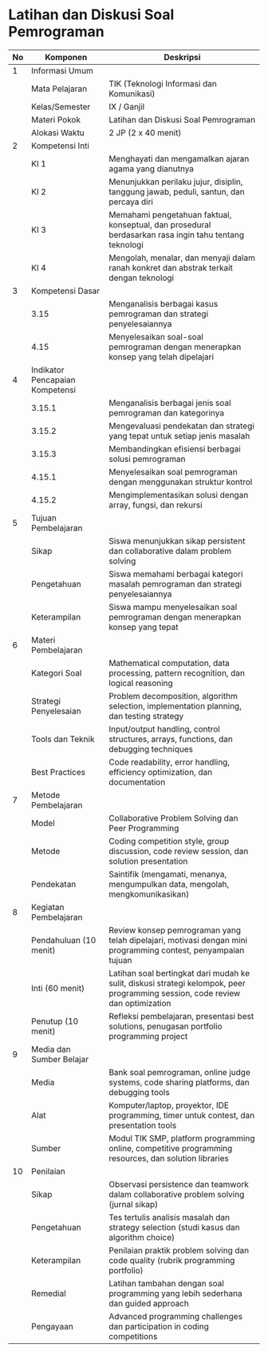 # Latihan dan Diskusi Soal Pemrograman

<table>
<thead><tr class="header"><th>No</th><th>Komponen</th><th>Deskripsi</th></tr></thead>
<tbody>
<tr class="header"><td>1</td><td>Informasi Umum</td><td></td></tr>
<tr><td></td><td>Mata Pelajaran</td><td>TIK (Teknologi Informasi dan Komunikasi)</td></tr>
<tr><td></td><td>Kelas/Semester</td><td>IX / Ganjil</td></tr>
<tr><td></td><td>Materi Pokok</td><td>Latihan dan Diskusi Soal Pemrograman</td></tr>
<tr><td></td><td>Alokasi Waktu</td><td>2 JP (2 x 40 menit)</td></tr>
<tr class="header"><td>2</td><td>Kompetensi Inti</td><td></td></tr>
<tr><td></td><td>KI 1</td><td>Menghayati dan mengamalkan ajaran agama yang dianutnya</td></tr>
<tr><td></td><td>KI 2</td><td>Menunjukkan perilaku jujur, disiplin, tanggung jawab, peduli, santun, dan percaya diri</td></tr>
<tr><td></td><td>KI 3</td><td>Memahami pengetahuan faktual, konseptual, dan prosedural berdasarkan rasa ingin tahu tentang teknologi</td></tr>
<tr><td></td><td>KI 4</td><td>Mengolah, menalar, dan menyaji dalam ranah konkret dan abstrak terkait dengan teknologi</td></tr>
<tr class="header"><td>3</td><td>Kompetensi Dasar</td><td></td></tr>
<tr><td></td><td>3.15</td><td>Menganalisis berbagai kasus pemrograman dan strategi penyelesaiannya</td></tr>
<tr><td></td><td>4.15</td><td>Menyelesaikan soal-soal pemrograman dengan menerapkan konsep yang telah dipelajari</td></tr>
<tr class="header"><td>4</td><td>Indikator Pencapaian Kompetensi</td><td></td></tr>
<tr><td></td><td>3.15.1</td><td>Menganalisis berbagai jenis soal pemrograman dan kategorinya</td></tr>
<tr><td></td><td>3.15.2</td><td>Mengevaluasi pendekatan dan strategi yang tepat untuk setiap jenis masalah</td></tr>
<tr><td></td><td>3.15.3</td><td>Membandingkan efisiensi berbagai solusi pemrograman</td></tr>
<tr><td></td><td>4.15.1</td><td>Menyelesaikan soal pemrograman dengan menggunakan struktur kontrol</td></tr>
<tr><td></td><td>4.15.2</td><td>Mengimplementasikan solusi dengan array, fungsi, dan rekursi</td></tr>
<tr class="header"><td>5</td><td>Tujuan Pembelajaran</td><td></td></tr>
<tr><td></td><td>Sikap</td><td>Siswa menunjukkan sikap persistent dan collaborative dalam problem solving</td></tr>
<tr><td></td><td>Pengetahuan</td><td>Siswa memahami berbagai kategori masalah pemrograman dan strategi penyelesaiannya</td></tr>
<tr><td></td><td>Keterampilan</td><td>Siswa mampu menyelesaikan soal pemrograman dengan menerapkan konsep yang tepat</td></tr>
<tr class="header"><td>6</td><td>Materi Pembelajaran</td><td></td></tr>
<tr><td></td><td>Kategori Soal</td><td>Mathematical computation, data processing, pattern recognition, dan logical reasoning</td></tr>
<tr><td></td><td>Strategi Penyelesaian</td><td>Problem decomposition, algorithm selection, implementation planning, dan testing strategy</td></tr>
<tr><td></td><td>Tools dan Teknik</td><td>Input/output handling, control structures, arrays, functions, dan debugging techniques</td></tr>
<tr><td></td><td>Best Practices</td><td>Code readability, error handling, efficiency optimization, dan documentation</td></tr>
<tr class="header"><td>7</td><td>Metode Pembelajaran</td><td></td></tr>
<tr><td></td><td>Model</td><td>Collaborative Problem Solving dan Peer Programming</td></tr>
<tr><td></td><td>Metode</td><td>Coding competition style, group discussion, code review session, dan solution presentation</td></tr>
<tr><td></td><td>Pendekatan</td><td>Saintifik (mengamati, menanya, mengumpulkan data, mengolah, mengkomunikasikan)</td></tr>
<tr class="header"><td>8</td><td>Kegiatan Pembelajaran</td><td></td></tr>
<tr><td></td><td>Pendahuluan (10 menit)</td><td>Review konsep pemrograman yang telah dipelajari, motivasi dengan mini programming contest, penyampaian tujuan</td></tr>
<tr><td></td><td>Inti (60 menit)</td><td>Latihan soal bertingkat dari mudah ke sulit, diskusi strategi kelompok, peer programming session, code review dan optimization</td></tr>
<tr><td></td><td>Penutup (10 menit)</td><td>Refleksi pembelajaran, presentasi best solutions, penugasan portfolio programming project</td></tr>
<tr class="header"><td>9</td><td>Media dan Sumber Belajar</td><td></td></tr>
<tr><td></td><td>Media</td><td>Bank soal pemrograman, online judge systems, code sharing platforms, dan debugging tools</td></tr>
<tr><td></td><td>Alat</td><td>Komputer/laptop, proyektor, IDE programming, timer untuk contest, dan presentation tools</td></tr>
<tr><td></td><td>Sumber</td><td>Modul TIK SMP, platform programming online, competitive programming resources, dan solution libraries</td></tr>
<tr class="header"><td>10</td><td>Penilaian</td><td></td></tr>
<tr><td></td><td>Sikap</td><td>Observasi persistence dan teamwork dalam collaborative problem solving (jurnal sikap)</td></tr>
<tr><td></td><td>Pengetahuan</td><td>Tes tertulis analisis masalah dan strategy selection (studi kasus dan algorithm choice)</td></tr>
<tr><td></td><td>Keterampilan</td><td>Penilaian praktik problem solving dan code quality (rubrik programming portfolio)</td></tr>
<tr><td></td><td>Remedial</td><td>Latihan tambahan dengan soal programming yang lebih sederhana dan guided approach</td></tr>
<tr><td></td><td>Pengayaan</td><td>Advanced programming challenges dan participation in coding competitions</td></tr>
</tbody>
</table>